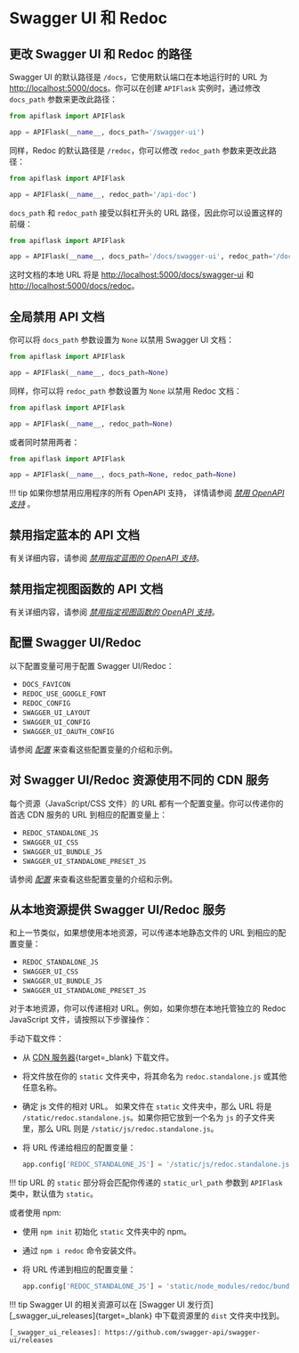 # Swagger UI 和 Redoc

## 更改 Swagger UI 和 Redoc 的路径

Swagger UI 的默认路径是 `/docs`，它使用默认端口在本地运行时的 URL 为
<http://localhost:5000/docs>。你可以在创建 `APIFlask` 实例时，通过修改 `docs_path` 参数来更改此路径：

```python
from apiflask import APIFlask

app = APIFlask(__name__, docs_path='/swagger-ui')
```

同样，Redoc 的默认路径是 `/redoc`，你可以修改 `redoc_path` 参数来更改此路径：

```python
from apiflask import APIFlask

app = APIFlask(__name__, redoc_path='/api-doc')
```

`docs_path` 和 `redoc_path` 接受以斜杠开头的 URL 路径，因此你可以设置这样的前缀：

```python
from apiflask import APIFlask

app = APIFlask(__name__, docs_path='/docs/swagger-ui', redoc_path='/docs/redoc')
```

这时文档的本地 URL 将是 <http://localhost:5000/docs/swagger-ui> 和
<http://localhost:5000/docs/redoc>。

## 全局禁用 API 文档

你可以将 `docs_path` 参数设置为 `None` 以禁用 Swagger UI 文档：

```python
from apiflask import APIFlask

app = APIFlask(__name__, docs_path=None)
```

同样，你可以将 `redoc_path` 参数设置为 `None` 以禁用 Redoc
文档：

```python
from apiflask import APIFlask

app = APIFlask(__name__, redoc_path=None)
```

或者同时禁用两者：

```python
from apiflask import APIFlask

app = APIFlask(__name__, docs_path=None, redoc_path=None)
```

!!! tip
    如果你想禁用应用程序的所有 OpenAPI 支持，
    详情请参阅 *[禁用 OpenAPI 支持](/openapi/#disable-the-openapi-support)* 。

## 禁用指定蓝本的 API 文档

有关详细内容，请参阅 *[禁用指定蓝图的 OpenAPI 支持](/openapi/#disable-for-specific-blueprints)*。

## 禁用指定视图函数的 API 文档

有关详细内容，请参阅 *[禁用指定视图函数的 OpenAPI 支持](/openapi/#disable-for-specific-view-functions)*。

## 配置 Swagger UI/Redoc

以下配置变量可用于配置 Swagger UI/Redoc：

- `DOCS_FAVICON`
- `REDOC_USE_GOOGLE_FONT`
- `REDOC_CONFIG`
- `SWAGGER_UI_LAYOUT`
- `SWAGGER_UI_CONFIG`
- `SWAGGER_UI_OAUTH_CONFIG`

请参阅 *[配置](/configuration/#swagger-ui-and-redoc)*
来查看这些配置变量的介绍和示例。

## 对 Swagger UI/Redoc 资源使用不同的 CDN 服务

每个资源（JavaScript/CSS 文件）的 URL 都有一个配置变量。你可以传递你的首选 CDN 服务的 URL 到相应的配置变量上：

- `REDOC_STANDALONE_JS`
- `SWAGGER_UI_CSS`
- `SWAGGER_UI_BUNDLE_JS`
- `SWAGGER_UI_STANDALONE_PRESET_JS`

请参阅 *[配置](/configuration/#swagger-ui-and-redoc)*
来查看这些配置变量的介绍和示例。

## 从本地资源提供 Swagger UI/Redoc 服务

和上一节类似，如果想使用本地资源，可以传递本地静态文件的 URL 到相应的配置变量：

- `REDOC_STANDALONE_JS`
- `SWAGGER_UI_CSS`
- `SWAGGER_UI_BUNDLE_JS`
- `SWAGGER_UI_STANDALONE_PRESET_JS`

对于本地资源，你可以传递相对 URL。例如，如果你想在本地托管独立的 Redoc JavaScript 文件，请按照以下步骤操作：

手动下载文件：

- 从 [CDN 服务器][_redoc_cdn]{target=_blank} 下载文件。
- 将文件放在你的 `static` 文件夹中，将其命名为 `redoc.standalone.js` 或其他任意名称。
- 确定 js 文件的相对 URL。 如果文件在 `static` 文件夹中，那么 URL 将是 `/static/redoc.standalone.js`。如果你把它放到一个名为 `js` 的子文件夹里，那么 URL 则是 `/static/js/redoc.standalone.js`。
- 将 URL 传递给相应的配置变量：

    ```python
    app.config['REDOC_STANDALONE_JS'] = '/static/js/redoc.standalone.js'
    ```

[_redoc_cdn]: https://cdn.jsdelivr.net/npm/redoc@next/bundles/redoc.standalone.js

!!! tip
    URL 的 `static` 部分将会匹配你传递的 `static_url_path` 参数到 `APIFlask` 类中，默认值为 `static`。

或者使用 npm:

- 使用 `npm init` 初始化 `static` 文件夹中的 npm。
- 通过 `npm i redoc` 命令安装文件。
- 将 URL 传递到相应的配置变量：

    ```python
    app.config['REDOC_STANDALONE_JS'] = 'static/node_modules/redoc/bundles/redoc.standalone.js'
    ```

!!! tip
    Swagger UI 的相关资源可以在 [Swagger UI 发行页][_swagger_ui_releases]{target=_blank} 中下载资源里的 `dist` 文件夹中找到。

    [_swagger_ui_releases]: https://github.com/swagger-api/swagger-ui/releases
